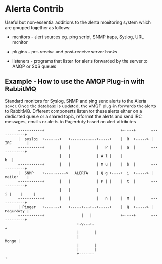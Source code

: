 Alerta Contrib
==============

Useful but non-essential additions to the alerta monitoring system which are grouped together as follows:

  * monitors - alert sources eg. ping script, SNMP traps, Syslog, URL monitor

  * plugins - pre-receive and post-receive server hooks

  * listeners - programs that listen for alerts forwarded by the server to AMQP or SQS queues


Example - How to use the AMQP Plug-in with RabbitMQ
---------------------------------------------------

Standard monitors for Syslog, SNMP and ping send alerts to the Alerta sever. Once the database is updated, the AMQP plug-in forwards the alerts to RabbitMQ. Different components listen for these alerts either on a dedicated queue or a shared topic, reformat the alerts and send IRC messages, emails or alerts to Pagerduty based on alert attributes.

```
      +----------+                                   +-----+       +-----------+   
      |  syslog  +-------+   +------------+-----+    |  R  +-----> | IRC       |   
      +----------+       |   |            |   P |    |  a  |       +-----------+   
                         |   |            | A l |    |  b  |                       
      +----------+       |   |            | M u |    |  b  |       +-----------+   
      |  SNMP    +---------->   ALERTA    | Q g +----+  i  +-----> | Mailer    |   
      +----------+       |   |            | P | |    |  t  |       +-----------+   
                         |   |            |   i |    |     |                       
      +----------+       |   |            |   n |    |  M  |       +-----------+   
      | Pinger   +-------+   +-----+---+--+-----+    |  Q  +-----> | Pagerduty |   
      +----------+                 |   |             +-----+       +-----------+   
                                 +-v---+-+                                         
                                 |       |                                         
                                 | Mongo |                                         
                                 |       |                                         
                                 |       |                                         
                                 +-------+                                         
```
